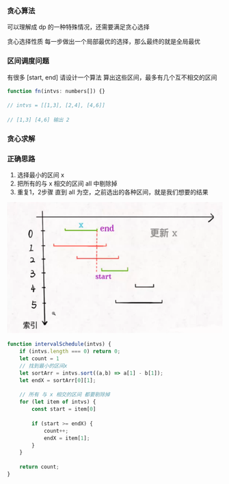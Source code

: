 ### 贪心算法

可以理解成 dp 的一种特殊情况，还需要满足贪心选择

贪心选择性质 每一步做出一个局部最优的选择，那么最终的就是全局最优

### 区间调度问题

有很多 [start, end] 请设计一个算法 算出这些区间，最多有几个互不相交的区间

```js
function fn(intvs: numbers[]) {}

// intvs = [[1,3], [2,4], [4,6]]

// [1,3] [4,6] 输出 2
```

### 贪心求解

### 正确思路

1. 选择最小的区间 x
2. 把所有的与 x 相交的区间 all 中剔除掉
3. 重复1，2步骤 直到 all 为空，之前选出的各种区间，就是我们想要的结果

![img.png](区间调度.png)



```js
function intervalSchedule(intvs) {
    if (intvs.length === 0) return 0;
    let count = 1
    // 找到最小的区间x
    let sortArr = intvs.sort((a,b) => a[1] - b[1]);
    let endX = sortArr[0][1];
    
    // 所有 与 x 相交的区间 都要剔除掉
    for (let item of intvs) {
        const start = item[0]
        
        if (start >= endX) {
            count++;
            endX = item[1];
        }
    }
    
    return count;
}
```